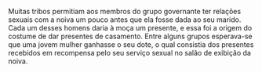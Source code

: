 ﻿Muitas tribos permitiam aos membros do grupo governante ter relações sexuais com a noiva um pouco antes que ela fosse dada ao seu marido. Cada um desses homens daria à moça um presente, e essa foi a origem do costume de dar presentes de casamento. Entre alguns grupos esperava-se que uma jovem mulher ganhasse o seu dote, o qual consistia dos presentes recebidos em recompensa pelo seu serviço sexual no salão de exibição da noiva.